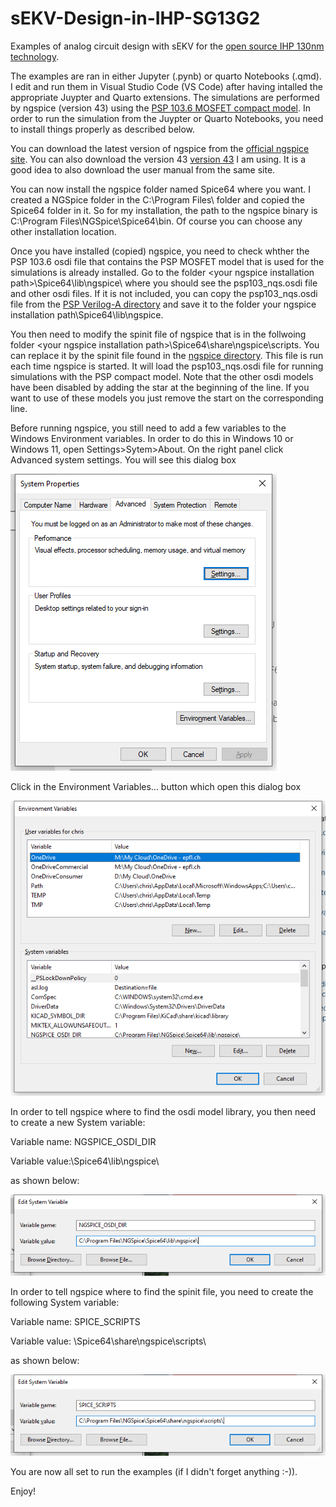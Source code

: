 # sEKV-Design-in-IHP-SG13G2
Examples of  analog circuit design with sEKV for the [open source IHP 130nm technology](https://github.com/IHP-GmbH/IHP-Open-PDK).

The examples are ran in either Jupyter (.pynb) or quarto  Notebooks (.qmd). I edit and run them in Visual Studio Code (VS Code) after having intalled the appropriate Juypter and Quarto extensions.
The simulations are performed by ngspice (version 43) using the [PSP 103.6 MOSFET compact model](https://www.cea.fr/cea-tech/leti/pspsupport). In order to run the simulation from the Juypter or Quarto Notebooks, you need to install things properly as described below.

You can download the latest version of ngspice from the [official ngspice site](https://sourceforge.net/projects/ngspice/files/ng-spice-rework/44.2/). You can also download the version 43 [version 43](https://sourceforge.net/projects/ngspice/files/ng-spice-rework/old-releases/43/) I am using. It is a good idea to also download the user manual from the same site.

You can now install the ngspice folder named Spice64 where you want. I created a NGSpice folder in the C:\Program Files\ folder and copied the Spice64 folder in it. So for my installation, the path to the ngspice binary is C:\Program Files\NGSpice\Spice64\bin\. Of course you can choose any other installation location.

Once you have installed (copied) ngspice, you need to check whther the PSP 103.6 osdi file that contains the PSP MOSFET model that is used for the simulations is already installed. Go to the folder \<your ngspice installation path\>\Spice64\lib\ngspice\ where you should see the psp103_nqs.osdi file and other osdi files. If it is not included, you can copy the psp103_nqs.osdi file from the [PSP Verilog-A directory](/PSP/Verilog-A/) and save it to the folder your ngspice installation path\Spice64\lib\ngspice\.

You then need to modify the spinit file of ngspice that is in the follwoing folder \<your ngspice installation path\>\Spice64\share\ngspice\scripts\. You can replace it by the spinit file found in the [ngspice directory](/ngspice). This file is run each time ngspice is started. It will load the psp103_nqs.osdi file for running simulations with the PSP compact model. Note that the other osdi models have been disabled by adding the star at the beginning of the line. If you want to use of these models you just remove the start on the corresponding line.

Before running ngspice, you still need to add a few variables to the Windows Environment variables. In order to do this in Windows 10 or Windows 11, open Settings>Sytem>About. On the right panel click Advanced system settings. You will see this dialog box

![System properties.](/img/system_properties.png)

Click in the Environment Variables... button which open this dialog box

![Environment variables.](/img/environment_variables.png)

In order to tell ngspice where to find the osdi model library, you then need to create a new System variable:

Variable name: NGSPICE_OSDI_DIR

Variable value:<Your ngspice installation path>\Spice64\lib\ngspice\

as shown below:

![ngspice osdi dir.](/img/NGSPICE_OSDI_DIR.png)

In order to tell ngspice where to find the spinit file, you need to create the following System variable:

Variable name: SPICE_SCRIPTS

Variable value: <Your ngspice installation path>\Spice64\share\ngspice\scripts\

as shown below:

![ngspice osdi dirspice scripts.](/img/SPICE_SCRIPTS.png)

You are now all set to run the examples (if I didn't forget anything :-)).

Enjoy!
